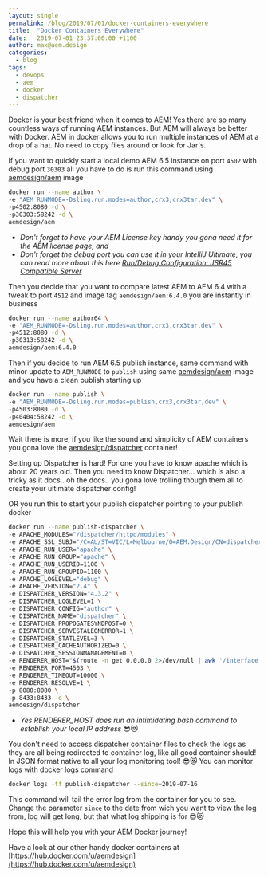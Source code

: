 ```yaml
---
layout: single
permalink: /blog/2019/07/01/docker-containers-everywhere
title:  "Docker Containers Everywhere"
date:   2019-07-01 23:37:00:00 +1100
author: max@aem.design
categories:
  - blog
tags:
  - devops
  - aem
  - docker
  - dispatcher
---
```


Docker is your best friend when it comes to AEM! Yes there are so many countless ways of running AEM instances.
But AEM will always be better with Docker. 
AEM in docker allows you to run multiple instances of AEM at a drop of a hat. 
No need to copy files around or look for Jar's.

If you want to quickly start a local demo AEM 6.5 instance on port ``4502`` with debug port ``30303`` all you have to do is run this command using [aemdesign/aem](https://hub.docker.com/r/aemdesign/aem) image

```bash
docker run --name author \
-e "AEM_RUNMODE=-Dsling.run.modes=author,crx3,crx3tar,dev" \
-p4502:8080 -d \
-p30303:58242 -d \
aemdesign/aem
``` 
- *Don't forget to have your AEM License key handy you gona need it for the AEM license page, and*
- *Don't forget the debug port you can use it in your IntelliJ Ultimate, you can read more about this here [Run/Debug Configuration: JSR45 Compatible Server](https://www.jetbrains.com/help/idea/run-debug-configuration-jsr45-compatible-server.html)*

Then you decide that you want to compare latest AEM to AEM 6.4 with a tweak to port ``4512`` and image tag ``aemdesign/aem:6.4.0`` you are instantly in business

```bash
docker run --name author64 \
-e "AEM_RUNMODE=-Dsling.run.modes=author,crx3,crx3tar,dev" \
-p4512:8080 -d \
-p30313:58242 -d \
aemdesign/aem:6.4.0
```  

Then if you decide to run AEM 6.5 publish instance, same command with minor update to ``AEM_RUNMODE`` to ``publish`` using same [aemdesign/aem](https://hub.docker.com/r/aemdesign/aem) image and you have a clean publish starting up

```bash
docker run --name publish \
-e "AEM_RUNMODE=-Dsling.run.modes=publish,crx3,crx3tar,dev" \
-p4503:8080 -d \
-p40404:58242 -d \
aemdesign/aem
```  

Wait there is more, if you like the sound and simplicity of AEM containers you gona love the [aemdesign/dispatcher](https://hub.docker.com/r/aemdesign/dispatcher) container!

Setting up Dispatcher is hard! 
For one you have to know apache which is about 20 years old. 
Then you need to know Dispatcher... which is also a tricky as it docs.. oh the docs.. you gona love trolling though them all to create your ultimate dispatcher config!

OR you run this to start your publish dispatcher pointing to your publish docker

```bash
docker run --name publish-dispatcher \
-e APACHE_MODULES="/dispatcher/httpd/modules" \
-e APACHE_SSL_SUBJ="/C=AU/ST=VIC/L=Melbourne/O=AEM.Design/CN=dispatcher" \
-e APACHE_RUN_USER="apache" \
-e APACHE_RUN_GROUP="apache" \
-e APACHE_RUN_USERID=1100 \
-e APACHE_RUN_GROUPID=1100 \
-e APACHE_LOGLEVEL="debug" \
-e APACHE_VERSION="2.4" \
-e DISPATCHER_VERSION="4.3.2" \
-e DISPATCHER_LOGLEVEL=1 \
-e DISPATCHER_CONFIG="author" \
-e DISPATCHER_NAME="dispatcher" \
-e DISPATCHER_PROPOGATESYNDPOST=0 \
-e DISPATCHER_SERVESTALEONERROR=1 \
-e DISPATCHER_STATLEVEL=3 \
-e DISPATCHER_CACHEAUTHORIZED=0 \
-e DISPATCHER_SESSIONMANAGEMENT=0 \
-e RENDERER_HOST="$(route -n get 0.0.0.0 2>/dev/null | awk '/interface: / {print $2}' | xargs ifconfig  | grep 'inet ' | grep -v '127.0.0.1' | awk '{print $2}' | head -1)" \
-e RENDERER_PORT=4503 \
-e RENDERER_TIMEOUT=10000 \
-e RENDERER_RESOLVE=1 \
-p 8080:8080 \
-p 8433:8433 -d \
aemdesign/dispatcher
```  

- *Yes RENDERER_HOST does run an intimidating bash command to establish your local IP address* 😎😻

You don't need to access dispatcher container files to check the logs as they are all being redirected to container log, like all good container should! 
In JSON format native to all your log monitoring tool! 😎😻
You can monitor logs with docker logs command

```bash
docker logs -tf publish-dispatcher --since=2019-07-16
```

This command will tail the error log from the container for you to see. 
Change the parameter ``since`` to the date from wich you want to view the log from, log will get long, but that what log shipping is for 😎😻 

Hope this will help you with your AEM Docker journey!

Have a look at our other handy docker containers at [https://hub.docker.com/u/aemdesign](https://hub.docker.com/u/aemdesign) 